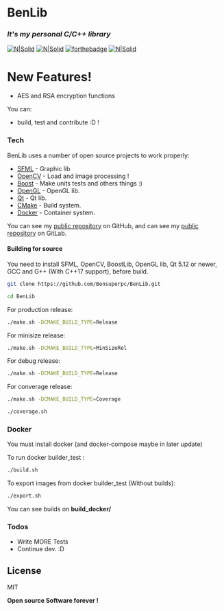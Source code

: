 # BenLib

### _It's my personal C/C++ library_

[![N|Solid](https://forthebadge.com/images/badges/made-with-c-plus-plus.svg)](https://isocpp.org/) [![N|Solid](https://forthebadge.com/images/badges/made-with-c.svg)](https://isocpp.org/) [![forthebadge](https://forthebadge.com/images/badges/built-with-love.svg)](https://forthebadge.com) [![N|Solid](https://forthebadge.com/images/badges/powered-by-qt.svg)](https://www.qt.io/) 

# New Features!

  - AES and RSA encryption functions


You can:
  - build, test and contribute :D !

### Tech

BenLib uses a number of open source projects to work properly:

* [SFML] - Graphic lib
* [OpenCV] - Load and image processing !
* [Boost] - Make units tests and others things :)
* [OpenGL] - OpenGL lib.
* [Qt] - Qt lib.
* [CMake] - Build system.
* [Docker] - Container system.

You can see my [public repository][ben_github] on GitHub, and can see my [public repository][ben_gitlab] on GitLab.

#### Building for source
You need to install SFML, OpenCV, BoostLib, OpenGL lib, Qt 5.12 or newer, GCC and G++ (With C++17 support), before build.

```sh
git clone https://github.com/Bensuperpc/BenLib.git
```

```sh
cd BenLib
```

For production release:
```sh
./make.sh -DCMAKE_BUILD_TYPE=Release
```

For minisize release:
```sh
./make.sh -DCMAKE_BUILD_TYPE=MinSizeRel
```

For debug release:
```sh
./make.sh -DCMAKE_BUILD_TYPE=Release
```

For converage release:
```sh
./make.sh -DCMAKE_BUILD_TYPE=Coverage
```
```sh
./coverage.sh
```

### Docker
You must install docker (and docker-compose maybe in later update)

To run docker builder_test :
```sh
./build.sh
```

To export images from docker builder_test (Without builds):

```sh
./export.sh
```

You can see builds on **build_docker/**

### Todos

 - Write MORE Tests
 - Continue dev. :D

License
----

MIT


**Open source Software forever !**

   [OpenCV]: <https://opencv.org>
   [SFML]: <https://www.sfml-dev.org>
   [Boost]: <https://www.boost.org>
   [OpenGL]: <https://www.opengl.org>
   [Qt]: <https://www.qt.io/>
   [CMake]: <https://cmake.org/>
   [Docker]: <https://www.docker.com/>
   
   [ben_github]: <https://github.com/Bensuperpc>
   [ben_gitlab]: <https://gitlab.com/Bensuperpc>
   
 
